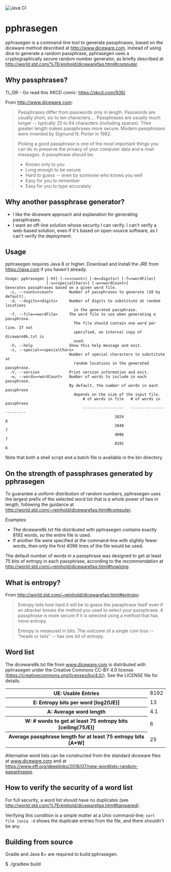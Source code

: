 ![Java CI](https://github.com/jwcranford/pphrasegen/workflows/Java%20CI/badge.svg?branch=master)

# pphrasegen

pphrasegen is a command-line tool to generate passphrases, based on the 
diceware method described at http://www.diceware.com.  Instead of using 
dice to generate a random passphrase, pphrasegen uses
a cryptographically secure random number generator, as briefly described
at http://world.std.com/%7Ereinhold/dicewarefaq.html#computer.


## Why passphrases?

TL;DR - Go read this XKCD comic: https://xkcd.com/936/

From http://www.diceware.com:

> Passphrases differ from passwords only in length. Passwords are
  usually short, six to ten characters.... Passphrases are usually
  much longer -- typically 25 to 64 characters (including
  spaces). Their greater length makes passphrases more secure. Modern
  passphrases were invented by Sigmund N. Porter in 1982.
>
> Picking a good passphrase is one of the most important things you
  can do to preserve the privacy of your computer data and e-mail
  messages. A passphrase should be:
>
> - Known only to you
> - Long enough to be secure
> - Hard to guess -- even by someone who knows you well
> - Easy for you to remember
> - Easy for you to type accurately


## Why another passphrase generator?

- I like the diceware approach and explanation for generating passphrases.
- I want an off-line solution whose security I can verify.  I can't verify a
web-based solution, even if it's based on open-source software, as I can't 
verify the deployment.


## Usage

pphrasegen requires Java 8 or higher. Download and install the JRE from
https://java.com if you haven't already.

```
Usage: pphrasegen [-hV] [-c=<count>] [-d=<digits>] [-f=<wordFile>]
                  [-s=<specialChars>] [-w=<wordCount>]
Generates passphrases based on a given word file.
  -c, --count=<count>       Number of passphrases to generate (20 by default).
  -d, --digits=<digits>     Number of digits to substitute at random locations
                              in the generated passphrase.
  -f, --file=<wordFile>     The word file to use when generating a passphrase.
                              The file should contain one word per line. If not
                              specified, an internal copy of diceware8k.txt is
                              used.
  -h, --help                Show this help message and exit.
  -s, --special=<specialChars>
                            Number of special characters to substitute at
                              random locations in the generated passphrase.
  -V, --version             Print version information and exit.
  -w, --words=<wordCount>   Number of words to include in each passphrase.
                            By default, the number of words in each passphrase
                              depends on the size of the input file.
                                  # of words in file   # of words in passphrase
                                  ------------------   ------------------------
                                                1024                          8
                                                2048                          7
                                                4096                          7
                                                8192                          6
```

Note that both a shell script and a batch file is available in the bin
directory.


## On the strength of passphrases generated by pphrasegen

To guarantee a uniform distribution of random numbers, pphrasegen uses the 
largest prefix of the selected word list that is a whole power of two in 
length, following the guidance at 
http://world.std.com/~reinhold/dicewarefaq.html#computer.

Examples:
* The diceware8k.txt file distributed with pphrasegen contains exactly 8192 
  words, so the entire file is used.
* If another file were specified at the command-line with slightly fewer words,
  then only the first 4096 lines of the file would be used. 

The default number of words in a passphrase was designed to get at least
75 bits of entropy in each passphrase, according to the recommendation 
at http://world.std.com/~reinhold/dicewarefaq.html#howlong.


## What is entropy?

From http://world.std.com/~reinhold/dicewarefaq.html#entropy:

> Entropy tells how hard it will be to guess the passphrase itself even 
  if an attacker knows the method you used to select your passphrase. A 
  passphrase is more secure if it is selected using a method that has 
  more entropy.
>
> Entropy is measured in bits. The outcome of a single coin toss -- 
  "heads or tails" -- has one bit of entropy.


## Word list

The diceware8k.txt file from www.diceware.com is distributed with pphrasegen
under the Creative Commons CC-BY 4.0 license 
(https://creativecommons.org/licenses/by/4.0/). See the LICENSE file for details.

<table>
<tr>
    <th>UE: Usable Entries</th>                     <td>8192</td>
</tr><tr>
    <th>E: Entropy bits per word [log2(UE)]</th>    <td>13</td>
</tr><tr>
    <th>A: Average word length</th>                 <td>4.1</td>
</tr><tr>
    <th>W: # words to get at least 75 entropy bits [ceiling(75/E)]</th> <td>6</td>
</tr><tr>
    <th>Average passphrase length for at least 75 entropy bits [A*W]</th>   <td>25</td>
</tr>
</table>

Alternative word lists can be constructed from the standard diceware
files at www.diceware.com and at  
https://www.eff.org/deeplinks/2016/07/new-wordlists-random-passphrases.


## How to verify the security of a word list

For full security, a word list should have no duplicates 
(see http://world.std.com/%7Ereinhold/dicewarefaq.html#tampered).

Verifying this condition is a simple matter at a Unix command-line; 
`sort file |uniq -d` shows the duplicate entries from the file, and there 
shouldn't be any.


## Building from source

Gradle and Java 8+ are required to build pphrasegen.

$ ./gradlew build
